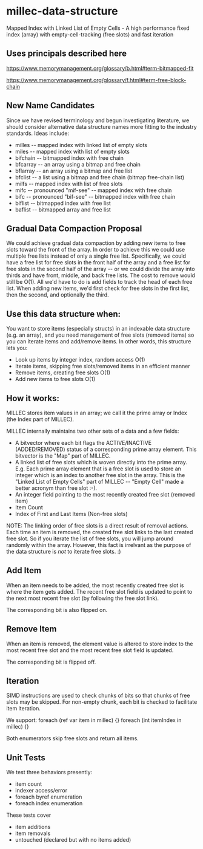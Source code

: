 # millec-data-structure
Mapped Index with Linked List of Empty Cells - A high performance fixed index (array) with empty-cell-tracking (free slots) and fast iteration

## Uses principals described here

https://www.memorymanagement.org/glossary/b.html#term-bitmapped-fit

https://www.memorymanagement.org/glossary/f.html#term-free-block-chain


## New Name Candidates
Since we have revised terminology and begun investigating literature, we should consider alternative data structure names more fitting to the industry standards.  Ideas include:

- milles -- mapped index with linked list of empty slots
- miles -- mapped index with list of empty slots
- bifchain -- bitmapped index with free chain
- bfcarray -- an array using a bitmap and free chain
- bflarray -- an array using a bitmap and free list
- bfclist -- a list using a bitmap and free chain (bitmap free-chain list)
- milfs -- mapped index with list of free slots
- mifc -- pronounced "mif-see" -- mapped index with free chain
- bifc -- pronounced "bif-see" -- bitmapped index with free chain
- biflist -- bitmapped index with free list
- baflist -- bitmapped array and free list

## Gradual Data Compaction Proposal
We could achieve gradual data compaction by adding new items to free slots toward the front of the array. In order to achieve this we could use multiple free lists instead of only a single free list. Specifically, we could have a free list for free slots in the front half of the array and a free list for free slots in the second half of the array -- or we could divide the array into thirds and have front, middle, and back free lists.
The cost to remove would still be O(1).  All we'd have to do is add fields to track the head of each free list.
When adding new items, we'd first check for free slots in the first list, then the second, and optionally the third.

## Use this data structure when:
You want to store items (especially structs) in an indexable data structure (e.g. an array), and you need management of free slots (removed items) so you can iterate items and add/remove items. In other words, this structure lets you:
- Look up items by integer index, random access O(1)
- Iterate items, skipping free slots/removed items in an efficient manner
- Remove items, creating free slots O(1)
- Add new items to free slots O(1)

## How it works:
MILLEC stores item values in an array; we call it the prime array or Index (the Index part of MILLEC).

MILLEC internally maintains two other sets of a data and a few fields:
- A bitvector where each bit flags the ACTIVE/INACTIVE (ADDED/REMOVED) status of a corresponding prime array element. This bitvector is the "Map" part of MILLEC.
- A linked list of free slots which is woven directly into the prime array. E.g. Each prime array element that is a free slot is used to store an integer which is an index to another free slot in the array. This is the "Linked List of Empty Cells" part of MILLEC -- "Empty Cell" made a better acronym than free slot :-).
- An integer field pointing to the most recently created free slot (removed item)
- Item Count
- Index of First and Last Items (Non-free slots)

NOTE: The linking order of free slots is a direct result of removal actions. Each time an item is removed, the created free slot links to the last created free slot. So if you iterate the list of free slots, you will jump around randomly within the array. However, this fact is irrelvant as the purpose of the data structure is *not* to iterate free slots. :)

## Add Item
When an item needs to be added, the most recently created free slot is where the item gets added. The recent free slot field is updated to point to the next most recent free slot (by following the free slot link).

The corresponding bit is also flipped on.

## Remove Item
When an item is removed, the element value is altered to store index to the most recent free slot and the most recent free slot field is updated.

The corresponding bit is flipped off.

## Iteration
SIMD instructions are used to check chunks of bits so that chunks of free slots may be skipped. For non-empty chunk, each bit is checked to facilitate item iteration.

We support:
foreach (ref var item in millec) {}
foreach (int itemIndex in millec) {}

Both enumerators skip free slots and return all items.

## Unit Tests
We test three behaviors presently:
- item count
- indexer access/error
- foreach byref enumeration
- foreach index enumeration

These tests cover 
- item additions
- item removals
- untouched (declared but with no items added) 
